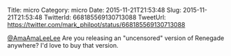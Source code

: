 Title: micro
Category: micro
Date: 2015-11-21T21:53:48
Slug: 2015-11-21T21:53:48
TwitterId: 668185569130713088
TweetUrl: https://twitter.com/mark_philpot/status/668185569130713088

[@AmaAmaLeeLee](https://twitter.com/AmaAmaLeeLee) Are you releasing an "uncensored" version of Renegade anywhere? I'd love to buy that version.